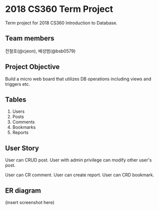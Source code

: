 # 2018 CS360 Term Project

Term project for 2018 CS360 Introduction to Database.

## Team members

전철호(@cjeon), 배성범(@bsb0579)

## Project Objective

Build a micro web board that utilizes DB operations including views and triggers etc.

## Tables 

1. Users
2. Posts
3. Comments
4. Bookmarks
5. Reports 

## User Story

User can CRUD post. User with admin privilege can modify other user's post.

User can CR comment. User can create report. User can CRD bookmark.

## ER diagram

(insert screenshot here)
